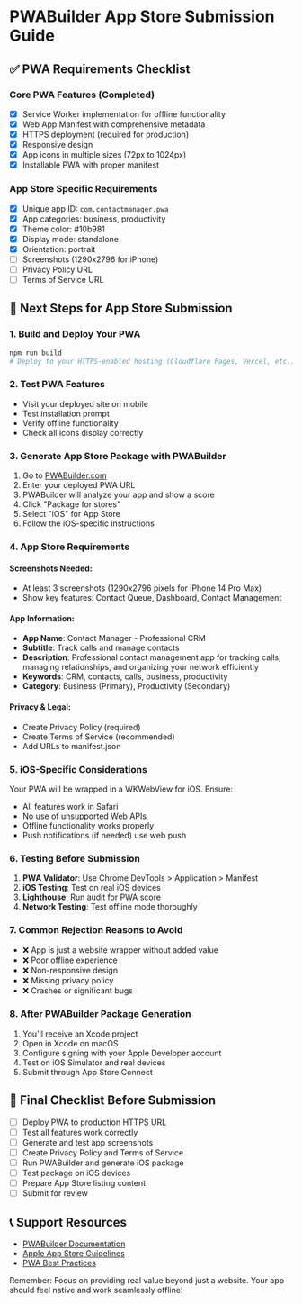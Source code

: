 # PWABuilder App Store Submission Guide

## ✅ PWA Requirements Checklist

### Core PWA Features (Completed)
- [x] Service Worker implementation for offline functionality
- [x] Web App Manifest with comprehensive metadata
- [x] HTTPS deployment (required for production)
- [x] Responsive design
- [x] App icons in multiple sizes (72px to 1024px)
- [x] Installable PWA with proper manifest

### App Store Specific Requirements
- [x] Unique app ID: `com.contactmanager.pwa`
- [x] App categories: business, productivity
- [x] Theme color: #10b981
- [x] Display mode: standalone
- [x] Orientation: portrait
- [ ] Screenshots (1290x2796 for iPhone)
- [ ] Privacy Policy URL
- [ ] Terms of Service URL

## 📱 Next Steps for App Store Submission

### 1. Build and Deploy Your PWA
```bash
npm run build
# Deploy to your HTTPS-enabled hosting (Cloudflare Pages, Vercel, etc.)
```

### 2. Test PWA Features
- Visit your deployed site on mobile
- Test installation prompt
- Verify offline functionality
- Check all icons display correctly

### 3. Generate App Store Package with PWABuilder

1. Go to [PWABuilder.com](https://www.pwabuilder.com/)
2. Enter your deployed PWA URL
3. PWABuilder will analyze your app and show a score
4. Click "Package for stores"
5. Select "iOS" for App Store
6. Follow the iOS-specific instructions

### 4. App Store Requirements

#### Screenshots Needed:
- At least 3 screenshots (1290x2796 pixels for iPhone 14 Pro Max)
- Show key features: Contact Queue, Dashboard, Contact Management

#### App Information:
- **App Name**: Contact Manager - Professional CRM
- **Subtitle**: Track calls and manage contacts
- **Description**: Professional contact management app for tracking calls, managing relationships, and organizing your network efficiently
- **Keywords**: CRM, contacts, calls, business, productivity
- **Category**: Business (Primary), Productivity (Secondary)

#### Privacy & Legal:
- Create Privacy Policy (required)
- Create Terms of Service (recommended)
- Add URLs to manifest.json

### 5. iOS-Specific Considerations

Your PWA will be wrapped in a WKWebView for iOS. Ensure:
- All features work in Safari
- No use of unsupported Web APIs
- Offline functionality works properly
- Push notifications (if needed) use web push

### 6. Testing Before Submission

1. **PWA Validator**: Use Chrome DevTools > Application > Manifest
2. **iOS Testing**: Test on real iOS devices
3. **Lighthouse**: Run audit for PWA score
4. **Network Testing**: Test offline mode thoroughly

### 7. Common Rejection Reasons to Avoid

- ❌ App is just a website wrapper without added value
- ❌ Poor offline experience
- ❌ Non-responsive design
- ❌ Missing privacy policy
- ❌ Crashes or significant bugs

### 8. After PWABuilder Package Generation

1. You'll receive an Xcode project
2. Open in Xcode on macOS
3. Configure signing with your Apple Developer account
4. Test on iOS Simulator and real devices
5. Submit through App Store Connect

## 🎯 Final Checklist Before Submission

- [ ] Deploy PWA to production HTTPS URL
- [ ] Test all features work correctly
- [ ] Generate and test app screenshots
- [ ] Create Privacy Policy and Terms of Service
- [ ] Run PWABuilder and generate iOS package
- [ ] Test package on iOS devices
- [ ] Prepare App Store listing content
- [ ] Submit for review

## 📞 Support Resources

- [PWABuilder Documentation](https://docs.pwabuilder.com)
- [Apple App Store Guidelines](https://developer.apple.com/app-store/review/guidelines/)
- [PWA Best Practices](https://web.dev/pwa-checklist/)

Remember: Focus on providing real value beyond just a website. Your app should feel native and work seamlessly offline!